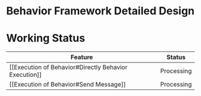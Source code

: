 Behavior Framework Detailed Design
======
# Working Status
| Feature | Status |
| ------ | ------ |
| [[Execution of Behavior#Directly Behavior Execution]] | Processing |
| [[Execution of Behavior#Send Message]] | Processing |